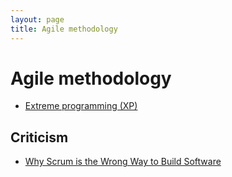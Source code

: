 ```yaml
---
layout: page
title: Agile methodology
---
```


# Agile methodology

- [Extreme programming (XP)](https://en.wikipedia.org/wiki/Extreme_programming)

## Criticism

- [Why Scrum is the Wrong Way to Build Software](https://medium.com/@ard_adam/why-scrum-is-the-wrong-way-to-build-software-99d8994409e5)

